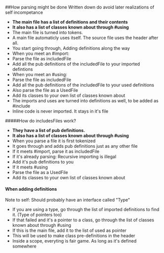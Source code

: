 ##How parsing might be done
Written down do avoid later realizations of self incompetance
* **The main file has a list of definitions and their contents**
* **It also has a list of classes known about through #using**
* The main file is turned into tokens.
* A main file automaticly uses itself. The source file uses the header after all.
* You start going through, Adding definitions along the way
* When you meet an #import:
 * Parse the file as includedFile
 * Add all the pub definitions of the includedFile to your imported defintions
* When you meet an #using:
 * Parse the file as includedFile
 * Add all the pub definitions of the includedFile to your used definitions
 * Also parse the file as a UsedFile
  * Add its classes to your own list of classes known about
* The imports and uses are turned into definitions as well, to be added as #include
* Inline code is never imported. It stays in it's file
  
#####How do includesFiles work?
* **They have a list of pub definitions.**
* **It also has a list of classes known about through #using**
* When you parse a file it is first tokenized
* It goes through and adds pub definitions just as any other file
* If it meets #import, parse it as includedFile
 * If it's already parsing: Recursive importing is illegal
 * Add it's pub definitions to you
* If it meets #using
 * Parse the file as a UsedFile
  * Add its classes to your own list of classes known about
 
#### When adding definitions
Note to self: Should probably have an interface called "Type"
* If you are using a type, go through the list of imported definitions to find it. (Type of pointers too)
* If that failed and it's a pointer to a class, go through the list of classes known about through #using
 * If this is the main file, add it to the list of used as pointer
  * This will be used to make class pre-definitions in the header
* Inside a scope, everyting is fair game. As long as it's defined somewhere
